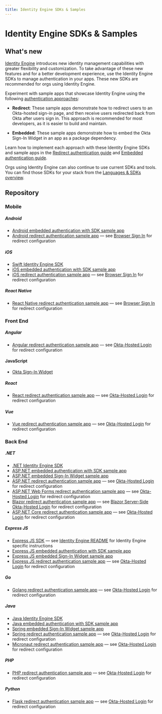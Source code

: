 ```yaml
---
title: Identity Engine SDKs & Samples
---
```


# Identity Engine SDKs & Samples

<ApiLifecycle access="ie" />

## What's new

[Identity Engine](/docs/concepts/ie-intro/) introduces new identity management capabilities with greater flexibility and customization. To take advantage of these new features and for a better development experience, use the Identity Engine SDKs to manage authentication in your apps. These new SDKs are recommended for orgs using Identity Engine.

Experiment with sample apps that showcase Identity Engine using the following [authentication approaches](/docs/concepts/redirect-vs-embedded/):

* **Redirect**: These sample apps demonstrate how to redirect users to an Okta-hosted sign-in page, and then receive users redirected back from Okta after users sign in. This approach is recommended for most developers, as it is easier to build and maintain.

* **Embedded**: These sample apps demonstrate how to embed the Okta Sign-In Widget in an app as a package dependency.

Learn how to implement each approach with these Identity Engine SDKs and sample apps in the [Redirect authentication guide](/docs/guides/sampleapp-oie-redirectauth/) and [Embedded authentication guide](/docs/guides/oie-embedded-sdk-start-with-use-case/).

Orgs using Identity Engine can also continue to use current SDKs and tools. You can find those SDKs for your stack from the [Languages & SDKs overview](/code/).

## Repository

### Mobile

##### Android

* [Android embedded authentication with SDK sample app](https://github.com/okta/okta-idx-android)
* [Android redirect authentication sample app](https://github.com/okta/samples-android) &mdash; see [Browser Sign In](https://github.com/okta/samples-android/tree/master/browser-sign-in) for redirect configuration

##### iOS

* [Swift Identity Engine SDK](https://github.com/okta/okta-idx-swift)
* [iOS embedded authentication with SDK sample app](https://github.com/okta/okta-idx-swift/tree/master/Samples/EmbeddedAuthWithSDKs)
* [iOS redirect authentication sample app](https://github.com/okta/samples-ios) &mdash; see [Browser Sign In](https://github.com/okta/samples-ios/tree/master/browser-sign-in) for redirect configuration

##### React Native

* [React Native redirect authentication sample app](https://github.com/okta/samples-js-react-native) &mdash; see [Browser Sign In](https://github.com/okta/samples-js-react-native/tree/master/browser-sign-in) for redirect configuration

### Front End

##### Angular

* [Angular redirect authentication sample app](https://github.com/okta/samples-js-angular) &mdash; see [Okta-Hosted Login](https://github.com/okta/samples-js-angular/tree/master/okta-hosted-login) for redirect configuration

#### JavaScript

* [Okta Sign-In Widget](/code/javascript/okta_sign-in_widget/)

##### React

* [React redirect authentication sample app](https://github.com/okta/samples-js-react) &mdash; see [Okta-Hosted Login](https://github.com/okta/samples-js-react/tree/master/okta-hosted-login) for redirect configuration

##### Vue

* [Vue redirect authentication sample app](https://github.com/okta/samples-js-vue) &mdash; see [Okta-Hosted Login](https://github.com/okta/samples-js-vue/tree/master/okta-hosted-login) for redirect configuration

### Back End

##### .NET

* [.NET Identity Engine SDK](https://github.com/okta/okta-idx-dotnet)
* [ASP.NET embedded authentication with SDK sample app](https://github.com/okta/okta-idx-dotnet/tree/master/samples/samples-aspnet/embedded-auth-with-sdk)
* [ASP.NET embedded Sign-In Widget sample app](https://github.com/okta/okta-idx-dotnet/tree/master/samples/samples-aspnet/embedded-sign-in-widget)
* [ASP.NET redirect authentication sample app](https://github.com/okta/samples-aspnet) &mdash;  see [Okta-Hosted Login](https://github.com/okta/samples-aspnet/tree/master/okta-hosted-login) for redirect configuration
* [ASP.NET Web Forms redirect authentication sample app](https://github.com/okta/samples-aspnet-webforms) &mdash;  see [Okta-Hosted Login](https://github.com/okta/samples-aspnet-webforms/tree/master/okta-hosted-login) for redirect configuration
* [Blazor redirect authentication sample app](https://github.com/okta/samples-blazor) &mdash;  see [Blazor Server-Side Okta-Hosted Login](https://github.com/okta/samples-blazor/tree/master/server-side/okta-hosted-login) for redirect configuration
* [ASP.NET Core redirect authentication sample app](https://github.com/okta/samples-aspnetcore) &mdash;  see [Okta-Hosted Login](https://github.com/okta/samples-aspnetcore/tree/master/samples-aspnetcore-3x/okta-hosted-login) for redirect configuration

##### Express JS

* [Express JS SDK](https://github.com/okta/okta-auth-js) &mdash; see [Identity Engine README](https://github.com/okta/okta-auth-js/blob/master/docs/idx.md) for Identity Engine specific instructions
* [Express JS embedded authentication with SDK sample app](https://github.com/okta/okta-auth-js/tree/master/samples/generated/express-embedded-auth-with-sdk)
* [Express JS embedded Sign-In Widget sample app](https://github.com/okta/okta-auth-js/tree/master/samples/generated/express-embedded-sign-in-widget)
* [Express JS redirect authentication sample app](https://github.com/okta/samples-nodejs-express-4) &mdash; see [Okta-Hosted Login](https://github.com/okta/samples-nodejs-express-4/tree/master/okta-hosted-login) for redirect configuration

##### Go

<!--* [Golang Identity Engine SDK](https://github.com/okta/okta-idx-golang)-->
* [Golang redirect authentication sample app](https://github.com/okta/samples-golang) &mdash; see [Okta-Hosted Login](https://github.com/okta/samples-golang/tree/master/okta-hosted-login) for redirect configuration

##### Java

* [Java Identity Engine SDK](https://github.com/okta/okta-idx-java)
* [Java embedded authentication with SDK sample app](https://github.com/okta/okta-idx-java/tree/master/samples/embedded-auth-with-sdk)
* [Spring embedded Sign-In Widget sample app](https://github.com/okta/okta-idx-java/tree/master/samples/embedded-sign-in-widget)
* [Spring redirect authentication sample app](https://github.com/okta/samples-java-spring) &mdash; see [Okta-Hosted Login](https://github.com/okta/samples-java-spring/tree/master/okta-hosted-login) for redirect configuration
* [Micronaut redirect authentication sample app](https://github.com/okta/samples-java-micronaut) &mdash; see [Okta-Hosted Login](https://github.com/okta/samples-java-micronaut/tree/master/okta-hosted-login) for redirect configuration

##### PHP

* [PHP redirect authentication sample app](https://github.com/okta/samples-php) &mdash; see [Okta-Hosted Login](https://github.com/okta/samples-php/tree/develop/okta-hosted-login) for redirect configuration

##### Python

* [Flask redirect authentication sample app](https://github.com/okta/samples-python-flask) &mdash; see [Okta-Hosted Login](https://github.com/okta/samples-python-flask/tree/master/okta-hosted-login) for redirect configuration

